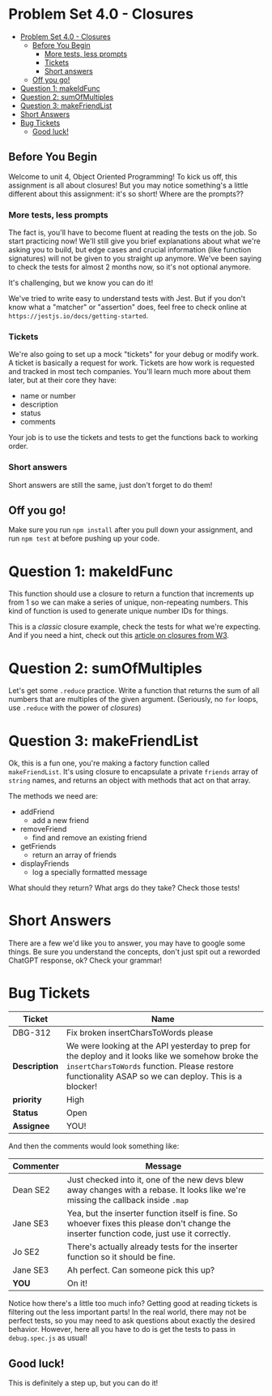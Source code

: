 # Problem Set 4.0 - Closures
- [Problem Set 4.0 - Closures](#problem-set-40---closures)
  - [Before You Begin](#before-you-begin)
    - [More tests, less prompts](#more-tests-less-prompts)
    - [Tickets](#tickets)
    - [Short answers](#short-answers)
  - [Off you go!](#off-you-go)
- [Question 1: makeIdFunc](#question-1-makeidfunc)
- [Question 2: sumOfMultiples](#question-2-sumofmultiples)
- [Question 3: makeFriendList](#question-3-makefriendlist)
- [Short Answers](#short-answers-1)
- [Bug Tickets](#bug-tickets)
  - [Good luck!](#good-luck)

## Before You Begin
Welcome to unit 4, Object Oriented Programming! To kick us off, this assignment is all about closures! But you may notice something's a little different about this assignment: it's so short! Where are the prompts??

### More tests, less prompts
The fact is, you'll have to become fluent at reading the tests on the job. So start practicing now! We'll still give you brief explanations about what we're asking you to build, but edge cases and crucial information (like function signatures) will not be given to you straight up anymore. We've been saying to check the tests for almost 2 months now, so it's not optional anymore.

It's challenging, but we know you can do it!

We've tried to write easy to understand tests with Jest. But if you don't know what a "matcher" or "assertion" does, feel free to check online at `https://jestjs.io/docs/getting-started`.

### Tickets
We're also going to set up a mock "tickets" for your debug or modify work. A ticket is basically a request for work. Tickets are how work is requested and tracked in most tech companies. You'll learn much more about them later, but at their core they have:
  - name or number
  - description
  - status
  - comments

Your job is to use the tickets and tests to get the functions back to working order.

### Short answers
Short answers are still the same, just don't forget to do them!

## Off you go!
Make sure you run `npm install` after you pull down your assignment, and run `npm test` at before pushing up your code.

# Question 1: makeIdFunc
This function should use a closure to return a function that increments up from 1 so we can make a series of unique, non-repeating numbers. This kind of function is used to generate unique number IDs for things.

This is a *classic* closure example, check the tests for what we're expecting. And if you need a hint, check out this [article on closures from W3](https://www.w3schools.com/js/js_function_closures.asp).

# Question 2: sumOfMultiples
Let's get some `.reduce` practice. Write a function that returns the sum of all numbers that are multiples of the given argument. (Seriously, no `for` loops, use `.reduce` with the power of *closures*)

# Question 3: makeFriendList
Ok, this is a fun one, you're making a factory function called `makeFriendList`. It's using closure to encapsulate a private `friends` array of `string` names, and returns an object with methods that act on that array.

The methods we need are:
  - addFriend
    - add a new friend
  - removeFriend
    - find and remove an existing friend
  - getFriends
    - return an array of friends
  - displayFriends
    - log a specially formatted message

What should they return? What args do they take? Check those tests!

# Short Answers
There are a few we'd like you to answer, you may have to google some things. Be sure you understand the concepts, don't just spit out a reworded ChatGPT response, ok? Check your grammar!

# Bug Tickets

| Ticket | Name |
|--------|-----|
|DBG-312 | Fix broken insertCharsToWords please |
|**Description** | We were looking at the API yesterday to prep for the deploy and it looks like we somehow broke the `insertCharsToWords` function. Please restore functionality ASAP so we can deploy. This is a blocker! |
| **priority** | High |
| **Status** | Open |
| **Assignee** | YOU! |

And then the comments would look something like:

| Commenter | Message |
|-----------|---------|
| Dean SE2  | Just checked into it, one of the new devs blew away changes with a rebase. It looks like we're missing the callback inside `.map` |
| Jane SE3 | Yea, but the inserter function itself is fine. So whoever fixes this please don't change the inserter function code, just use it correctly. |
| Jo SE2 | There's actually already tests for the inserter function so it should be fine. |
| Jane SE3 | Ah perfect. Can someone pick this up? |
| **YOU** | On it! |

Notice how there's a little too much info? Getting good at reading tickets is filtering out the less important parts! In the real world, there may not be perfect tests, so you may need to ask questions about exactly the desired behavior. However, here all you have to do is get the tests to pass in `debug.spec.js` as usual!

## Good luck!
This is definitely a step up, but you can do it!
